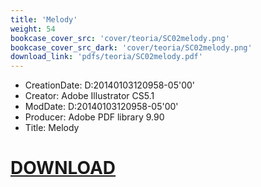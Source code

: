 ```yaml
---
title: 'Melody'
weight: 54
bookcase_cover_src: 'cover/teoria/SC02melody.png'
bookcase_cover_src_dark: 'cover/teoria/SC02melody.png'
download_link: 'pdfs/teoria/SC02melody.pdf'
---
```


- CreationDate: D:20140103120958-05'00'
- Creator: Adobe Illustrator CS5.1
- ModDate: D:20140103120958-05'00'
- Producer: Adobe PDF library 9.90
- Title: Melody
# [DOWNLOAD](/pdfs/teoria/SC02melody.pdf)
